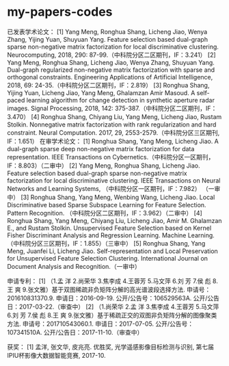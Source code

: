 # my-papers-codes
已发表学术论文：
[1]	Yang Meng, Ronghua Shang, Licheng Jiao, Wenya Zhang, Yijing Yuan, Shuyuan Yang. Feature selection based dual-graph sparse non-negative matrix factorization for local discriminative clustering. Neurocomputing, 2018, 290: 87-99.（中科院分区二区期刊，IF：3.241）
[2]	Yang Meng, Ronghua Shang, Licheng Jiao, Wenya Zhang, Shuyuan Yang. Dual-graph regularized non-negative matrix factorization with sparse and orthogonal constraints. Engineering Applications of Artificial Intelligence, 2018, 69: 24-35.（中科院分区二区期刊，IF：2.819）
[3]	Ronghua Shang, Yijing Yuan, Licheng Jiao, Yang Meng, Ghalamzan Amir Masoud. A self-paced learning algorithm for change detection in synthetic aperture radar images. Signal Processing, 2018, 142: 375-387.（中科院分区二区期刊，IF：3.470）
[4]	Ronghua Shang, Chiyang Liu, Yang Meng, Licheng Jiao, Rustam Stolkin. Nonnegative matrix factorization with rank regularization and hard constraint. Neural Computation. 2017, 29, 2553-2579.（中科院分区三区期刊, IF：1.651）
在审学术论文：
[1]	Ronghua Shang, Yang Meng, Licheng Jiao. A dual-graph sparse deep non-negative matrix factorization for data representation. IEEE Transactions on Cybernetics.（中科院分区一区期刊，IF：8.803）（二审中）
[2]	Yang Meng, Ronghua Shang, Licheng Jiao. Feature selection based dual-graph sparse non-negative matrix factorization for local discriminative clustering. IEEE Transactions on Neural Networks and Learning Systems, （中科院分区一区期刊，IF：7.982） （一审中）
[3]	Ronghua Shang, Yang Meng, Wenbing Wang, Licheng Jiao. Local Discriminative based Sparse Subspace Learning for Feature Selection. Pattern Recognition. （中科院分区二区期刊，IF：3.962）（二审中）
[4]	Ronghua Shang, Yang Meng, Chiyang Liu, Licheng Jiao, Amir M. Ghalamzan E., and Rustam Stolkin. Unsupervised Feature Selection based on Kernel Fisher Discriminant Analysis and Regression Learning. Machine Learning.（中科院分区三区期刊，IF：1.855）（三审中）
[5]	Ronghua Shang, Yang Meng, Juanfei Li, Licheng Jiao. Self-representation and Local Preservation for Unsupervised Feature Selection Clustering. International Journal on Document Analysis and Recognition.（一审中）

申请专利：
[1]	（1.孟 洋  2.尚荣华  3.焦李成  4.王蓉芳  5.马文萍  6.刘 芳  7.侯 彪   8.王 爽   9.张文雅）基于双图稀疏非负矩阵分解的高光谱波段选择方法. 申请号：201610831370.9. 申请日：2016-09-19. 公开/公告号：106529563A. 公开/公告日：2017-03-22.（审查中）
[2]	（1.尚荣华  2.孟 洋  3.焦李成  4.王蓉芳  5.马文萍  6.刘 芳  7.侯 彪   8.王 爽   9.张文雅）基于稀疏正交的双图非负矩阵分解的图像聚类方法. 申请号：201710543060.1. 申请日：2017-07-05. 公开/公告号：107341510A. 公开/公告日：2017-11-10.（审查中）

获奖：
[1]	孟洋, 张文华, 皮兆亮. 优胜奖, 光学遥感影像目标检测与识别, 第七届IPIU杯影像大数据智能竞赛, 2017-10. 

